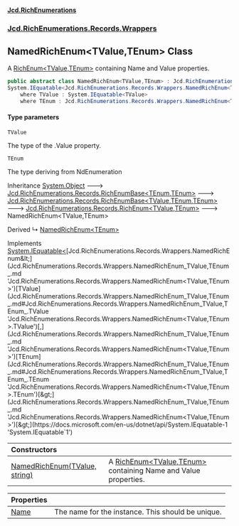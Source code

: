 #### [Jcd.RichEnumerations](index.md 'index')
### [Jcd.RichEnumerations.Records.Wrappers](Jcd.RichEnumerations.Records.Wrappers.md 'Jcd.RichEnumerations.Records.Wrappers')

## NamedRichEnum<TValue,TEnum> Class

A [RichEnum&lt;TValue,TEnum&gt;](Jcd.RichEnumerations.Records.RichEnum_TValue,TEnum_.md 'Jcd.RichEnumerations.Records.RichEnum<TValue,TEnum>') containing Name and Value properties.

```csharp
public abstract class NamedRichEnum<TValue,TEnum> : Jcd.RichEnumerations.Records.RichEnum<TValue, TEnum>,
System.IEquatable<Jcd.RichEnumerations.Records.Wrappers.NamedRichEnum<TValue, TEnum>>
    where TValue : System.IEquatable<TValue>
    where TEnum : Jcd.RichEnumerations.Records.Wrappers.NamedRichEnum<TValue, TEnum>, System.IEquatable<TEnum>
```
#### Type parameters

<a name='Jcd.RichEnumerations.Records.Wrappers.NamedRichEnum_TValue,TEnum_.TValue'></a>

`TValue`

The type of the .Value property.

<a name='Jcd.RichEnumerations.Records.Wrappers.NamedRichEnum_TValue,TEnum_.TEnum'></a>

`TEnum`

The type deriving from NdEnumeration

Inheritance [System.Object](https://docs.microsoft.com/en-us/dotnet/api/System.Object 'System.Object') &#129106; [Jcd.RichEnumerations.Records.RichEnumBase&lt;](Jcd.RichEnumerations.Records.RichEnumBase_TEnumeration,TEnumeratedItem_.md 'Jcd.RichEnumerations.Records.RichEnumBase<TEnumeration,TEnumeratedItem>')[TEnum](Jcd.RichEnumerations.Records.Wrappers.NamedRichEnum_TValue,TEnum_.md#Jcd.RichEnumerations.Records.Wrappers.NamedRichEnum_TValue,TEnum_.TEnum 'Jcd.RichEnumerations.Records.Wrappers.NamedRichEnum<TValue,TEnum>.TEnum')[,](Jcd.RichEnumerations.Records.RichEnumBase_TEnumeration,TEnumeratedItem_.md 'Jcd.RichEnumerations.Records.RichEnumBase<TEnumeration,TEnumeratedItem>')[TEnum](Jcd.RichEnumerations.Records.Wrappers.NamedRichEnum_TValue,TEnum_.md#Jcd.RichEnumerations.Records.Wrappers.NamedRichEnum_TValue,TEnum_.TEnum 'Jcd.RichEnumerations.Records.Wrappers.NamedRichEnum<TValue,TEnum>.TEnum')[&gt;](Jcd.RichEnumerations.Records.RichEnumBase_TEnumeration,TEnumeratedItem_.md 'Jcd.RichEnumerations.Records.RichEnumBase<TEnumeration,TEnumeratedItem>') &#129106; [Jcd.RichEnumerations.Records.RichEnumBase&lt;](Jcd.RichEnumerations.Records.RichEnumBase_TValue,TEnumeration,TEnumeratedItem_.md 'Jcd.RichEnumerations.Records.RichEnumBase<TValue,TEnumeration,TEnumeratedItem>')[TValue](Jcd.RichEnumerations.Records.Wrappers.NamedRichEnum_TValue,TEnum_.md#Jcd.RichEnumerations.Records.Wrappers.NamedRichEnum_TValue,TEnum_.TValue 'Jcd.RichEnumerations.Records.Wrappers.NamedRichEnum<TValue,TEnum>.TValue')[,](Jcd.RichEnumerations.Records.RichEnumBase_TValue,TEnumeration,TEnumeratedItem_.md 'Jcd.RichEnumerations.Records.RichEnumBase<TValue,TEnumeration,TEnumeratedItem>')[TEnum](Jcd.RichEnumerations.Records.Wrappers.NamedRichEnum_TValue,TEnum_.md#Jcd.RichEnumerations.Records.Wrappers.NamedRichEnum_TValue,TEnum_.TEnum 'Jcd.RichEnumerations.Records.Wrappers.NamedRichEnum<TValue,TEnum>.TEnum')[,](Jcd.RichEnumerations.Records.RichEnumBase_TValue,TEnumeration,TEnumeratedItem_.md 'Jcd.RichEnumerations.Records.RichEnumBase<TValue,TEnumeration,TEnumeratedItem>')[TEnum](Jcd.RichEnumerations.Records.Wrappers.NamedRichEnum_TValue,TEnum_.md#Jcd.RichEnumerations.Records.Wrappers.NamedRichEnum_TValue,TEnum_.TEnum 'Jcd.RichEnumerations.Records.Wrappers.NamedRichEnum<TValue,TEnum>.TEnum')[&gt;](Jcd.RichEnumerations.Records.RichEnumBase_TValue,TEnumeration,TEnumeratedItem_.md 'Jcd.RichEnumerations.Records.RichEnumBase<TValue,TEnumeration,TEnumeratedItem>') &#129106; [Jcd.RichEnumerations.Records.RichEnum&lt;](Jcd.RichEnumerations.Records.RichEnum_TValue,TEnum_.md 'Jcd.RichEnumerations.Records.RichEnum<TValue,TEnum>')[TValue](Jcd.RichEnumerations.Records.Wrappers.NamedRichEnum_TValue,TEnum_.md#Jcd.RichEnumerations.Records.Wrappers.NamedRichEnum_TValue,TEnum_.TValue 'Jcd.RichEnumerations.Records.Wrappers.NamedRichEnum<TValue,TEnum>.TValue')[,](Jcd.RichEnumerations.Records.RichEnum_TValue,TEnum_.md 'Jcd.RichEnumerations.Records.RichEnum<TValue,TEnum>')[TEnum](Jcd.RichEnumerations.Records.Wrappers.NamedRichEnum_TValue,TEnum_.md#Jcd.RichEnumerations.Records.Wrappers.NamedRichEnum_TValue,TEnum_.TEnum 'Jcd.RichEnumerations.Records.Wrappers.NamedRichEnum<TValue,TEnum>.TEnum')[&gt;](Jcd.RichEnumerations.Records.RichEnum_TValue,TEnum_.md 'Jcd.RichEnumerations.Records.RichEnum<TValue,TEnum>') &#129106; NamedRichEnum<TValue,TEnum>

Derived
&#8627; [NamedRichEnum&lt;TEnum&gt;](Jcd.RichEnumerations.Records.Wrappers.NamedRichEnum_TEnum_.md 'Jcd.RichEnumerations.Records.Wrappers.NamedRichEnum<TEnum>')

Implements [System.IEquatable&lt;](https://docs.microsoft.com/en-us/dotnet/api/System.IEquatable-1 'System.IEquatable`1')[Jcd.RichEnumerations.Records.Wrappers.NamedRichEnum&lt;](Jcd.RichEnumerations.Records.Wrappers.NamedRichEnum_TValue,TEnum_.md 'Jcd.RichEnumerations.Records.Wrappers.NamedRichEnum<TValue,TEnum>')[TValue](Jcd.RichEnumerations.Records.Wrappers.NamedRichEnum_TValue,TEnum_.md#Jcd.RichEnumerations.Records.Wrappers.NamedRichEnum_TValue,TEnum_.TValue 'Jcd.RichEnumerations.Records.Wrappers.NamedRichEnum<TValue,TEnum>.TValue')[,](Jcd.RichEnumerations.Records.Wrappers.NamedRichEnum_TValue,TEnum_.md 'Jcd.RichEnumerations.Records.Wrappers.NamedRichEnum<TValue,TEnum>')[TEnum](Jcd.RichEnumerations.Records.Wrappers.NamedRichEnum_TValue,TEnum_.md#Jcd.RichEnumerations.Records.Wrappers.NamedRichEnum_TValue,TEnum_.TEnum 'Jcd.RichEnumerations.Records.Wrappers.NamedRichEnum<TValue,TEnum>.TEnum')[&gt;](Jcd.RichEnumerations.Records.Wrappers.NamedRichEnum_TValue,TEnum_.md 'Jcd.RichEnumerations.Records.Wrappers.NamedRichEnum<TValue,TEnum>')[&gt;](https://docs.microsoft.com/en-us/dotnet/api/System.IEquatable-1 'System.IEquatable`1')

| Constructors | |
| :--- | :--- |
| [NamedRichEnum(TValue, string)](Jcd.RichEnumerations.Records.Wrappers.NamedRichEnum_TValue,TEnum_.NamedRichEnum(TValue,string).md 'Jcd.RichEnumerations.Records.Wrappers.NamedRichEnum<TValue,TEnum>.NamedRichEnum(TValue, string)') | A [RichEnum&lt;TValue,TEnum&gt;](Jcd.RichEnumerations.Records.RichEnum_TValue,TEnum_.md 'Jcd.RichEnumerations.Records.RichEnum<TValue,TEnum>') containing Name and Value properties. |

| Properties | |
| :--- | :--- |
| [Name](Jcd.RichEnumerations.Records.Wrappers.NamedRichEnum_TValue,TEnum_.Name.md 'Jcd.RichEnumerations.Records.Wrappers.NamedRichEnum<TValue,TEnum>.Name') | The name for the instance. This should be unique. |
